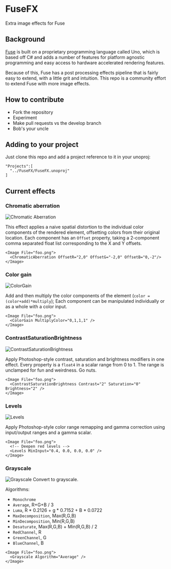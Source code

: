 # FuseFX
Extra image effects for Fuse

## Background
[Fuse](http://fusetools.com) is built on a proprietary programming language called Uno, which is based off C# and adds a number of features for platform agnostic programming and easy access to hardware accelerated rendering features.

Because of this, Fuse has a post processing effects pipeline that is fairly easy to extend, with a little grit and intuition. This repo is a community effort to extend Fuse with more image effects.

## How to contribute
* Fork the repository
* Experiment
* Make pull requests vs the develop branch
* Bob's your uncle

## Adding to your project
Just clone this repo and add a project reference to it in your unoproj:
```
"Projects":[
  "../FuseFX/FuseFX.unoproj"
]
```

## Current effects

### Chromatic aberration
![Chromatic Aberration](./screenshots/chroma.png)

This effect applies a naive spatial distortion to the individual color components of the rendered element, offsetting colors from their original location. Each component has an `Offset` property, taking a 2-component comma separated float list corresponding to the X and Y offsets.

```UX
<Image File="foo.png">
  <ChromaticAberration OffsetR="2,0" OffsetG="-2,0" OffsetB="0,-2"/>
</Image>
```

### Color gain
![ColorGain](./screenshots/colorgain.png)

Add and then multiply the color components of the element (`color = (color+add)*multiply`);
Each component can be manipulated individually or as a whole with a color input. 

```UX
<Image File="foo.png">
  <ColorGain MultiplyColor="0,1,1,1" />
</Image>
```

### ContrastSaturationBrightness
![ContrastSaturationBrightness](./screenshots/contrastsaturationbrightness.png)

Apply Photoshop-style contrast, saturation and brightness modifiers in one effect.
Every property is a `float4` in a scalar range from 0 to 1. The range is unclamped for fun and weirdness. Go nuts.

```UX
<Image File="foo.png">
  <ContrastSaturationBrightness Contrast="2" Saturation="0" Brightness="2" />
</Image>
```

### Levels
![Levels](./screenshots/levels.png)

Apply Photoshop-style color range remapping and gamma correction using input/output ranges and a gamma scalar.

```UX
<Image File="foo.png">
  <!-- Deepen red levels -->
  <Levels MinInput="0.4, 0.0, 0.0, 0.0" />
</Image>
```

### Grayscale
![Grayscale](./screenshots/greyscale.png)
Convert to grayscale.

Algorithms:

- `Monochrome`
- `Average`, R+G+B / 3
- `Luma`, R * 0.2126 + g * 0.7152 + B * 0.0722
- `MaxDecomposition`, Max(R,G,B)
- `MinDecomposition`, Min(R,G,B)
- `Desaturate`, Max(R,G,B) + Min(R,G,B) / 2
- `RedChannel`, R
- `GreenChannel`, G
- `BlueChannel`, B

```UX
<Image File="foo.png">
  <Grayscale Algorithm="Average" />
</Image>
```
